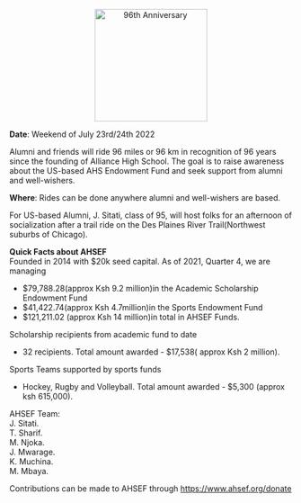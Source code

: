 
<p align="center">
 <img src="https://user-images.githubusercontent.com/1418938/166623238-320fc605-a998-4398-9a99-ce0eccac96ec.jpeg" alt="96th Anniversary" width="200"/>
</p>

**Date**: Weekend of July 23rd/24th 2022 

Alumni and friends will ride 96 miles or 96 km in recognition of 96 years since the founding of Alliance High School. The goal is to raise awareness about the US-based AHS Endowment Fund and seek support from alumni and well-wishers.  

**Where**: Rides can be done anywhere alumni and well-wishers are based.   

For US-based Alumni, J. Sitati, class of 95, will host folks for an afternoon of socialization after a trail ride on the Des Plaines River Trail(Northwest suburbs of Chicago).

**Quick Facts about AHSEF**  
Founded in 2014 with $20k seed capital. As of 2021, Quarter 4, we are managing   
- $79,788.28(approx Ksh 9.2 million)in the Academic Scholarship Endowment Fund
- $41,422.74(approx Ksh 4.7million)in the Sports Endowment Fund
- $121,211.02 (approx Ksh 14 million)in total in AHSEF Funds.  

Scholarship recipients from academic fund to date 
- 32 recipients. Total amount awarded - $17,538( approx Ksh 2 million).   

Sports Teams supported by sports funds
- Hockey, Rugby and Volleyball. Total amount awarded - $5,300 (approx ksh 615,000).  

AHSEF Team:   
J. Sitati.  
T. Sharif.  
M. Njoka.  
J. Mwarage.  
K. Muchina.  
M. Mbaya.  

Contributions can be made to AHSEF through https://www.ahsef.org/donate
